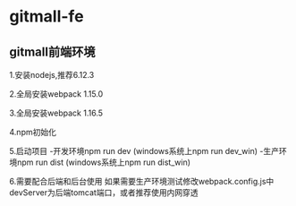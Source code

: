 # gitmall-fe

## gitmall前端环境

1.安装nodejs,推荐6.12.3

2.全局安装webpack 1.15.0

3.全局安装webpack 1.16.5

4.npm初始化

5.启动项目
    -开发环境npm run dev    (windows系统上npm run dev_win)
    -生产环境npm run dist   (windows系统上npm run dist_win)

6.需要配合后端和后台使用 如果需要生产环境测试修改webpack.config.js中devServer为后端tomcat端口，或者推荐使用内网穿透
